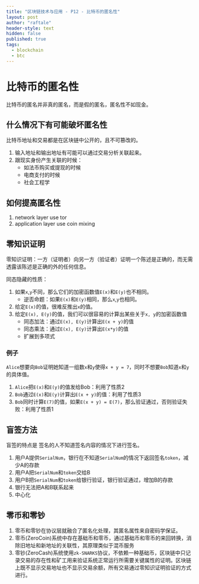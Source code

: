 ```yaml
---
title: "区块链技术与应用 - P12 - 比特币的匿名性"
layout: post
author: "raftale"
header-style: text
hidden: false
published: true
tags:
  - blockchain
  - btc
---
```


# 比特币的匿名性

比特币的匿名并非真的匿名，而是假的匿名，匿名性不如现金。


## 什么情况下有可能破坏匿名性

比特币地址和交易都是在区块链中公开的，且不可篡改的。

1. 输入地址和输出地址有可能可以通过交易分析关联起来。
2. 跟现实身份产生关联的时候：
   - 如法币购买或提现的时候
   - 电商支付的时候
   - 社会工程学


## 如何提高匿名性

1. network layer use tor
2. application layer use coin mixing

## 零知识证明

零知识证明：一方（证明者）向另一方（验证者）证明一个陈述是正确的，而无需透露该陈述是正确的外的任何信息。

同态隐藏的性质：
1. 如果`x`,`y`不同，那么它们的加密函数值`E(x)`和`E(y)`也不相同。
   - 逆否命题：如果`E(x)`和`E(y)`相同，那么`x`,`y`也相同。
2. 给定`E(x)`的值，很难反推出`x`的值。
3. 给定`E(x), E(y)`的值，我们可以很容易的计算出某些关于`x, y`的加密函数值
   - 同态加法：通过`E(x), E(y)`计算出`E(x + y)`的值
   - 同态乘法：通过`E(x), E(y)`计算出`E(x*y)`的值
   - 扩展到多项式

### 例子
`Alice`想要向`Bob`证明她知道一组数`x`和`y`使得`x + y = 7`，同时不想要`Bob`知道`x`和`y`的具体值。

1. `Alice`把`E(x)`和`E(y)`的值发给Bob：利用了性质2
2. `Bob`通过`E(x)`和`E(y)`计算出`E(x + y)`的值：利用了性质3
3. `Bob`同时计算`E(7)`的值，如果`E(x + y) = E(7)`，那么验证通过，否则验证失败：利用了性质1


## 盲签方法
盲签的特点是 签名的人不知道签名内容的情况下进行签名。

1. 用户A提供`SerialNum`，银行在不知道`SerialNum`的情况下返回签名`token`，减少A的存款
2. 用户A把`SerialNum`和`token`交给B
3. 用户B把`SerialNum`和`token`给银行验证，银行验证通过，增加B的存款
4. 银行无法把A和B联系起来
5. 中心化


## 零币和零钞

1. 零币和零钞在协议层就融合了匿名化处理，其匿名属性来自密码学保证。
2. 零币(ZeroCoin)系统中存在基础币和零币，通过基础币和零币的来回转换，消除旧地址和新地址的关联性，其原理类似于混币服务
3. 零钞(ZeroCash)系统使用`zk-SNARKS`协议，不依赖一种基础币，区块链中只记录交易的存在性和矿工用来验证系统正常运行所需要关键属性的证明。区块链上既不显示交易地址也不显示交易余额，所有交易通过零知识证明验证的方式进行。

